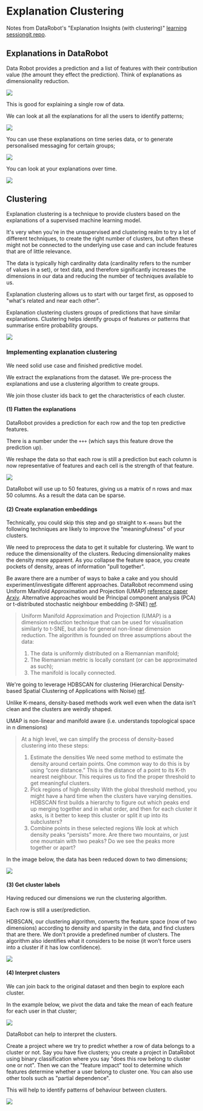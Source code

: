 # Explanation Clustering

Notes from DataRobot's "Explanation Insights (with clustering)" [learning session](https://www.youtube.com/watch?v=EMfPOvBnSZ4&t=1s)[git repo](https://github.com/datarobot-community/pe-clustering-python).

## Explanations in DataRobot

Data Robot provides a prediction and a list of features with their contribution value (the amount they effect the prediction). Think of explanations as dimensionality reduction.

<img src="md_refs/background.png">

This is good for explaining a single row of data.

We can look at all the explanations for all the users to identify patterns;

<img src="md_refs/explanations_plot.png">

You can use these explanations on time series data, or to generate personalised messaging for certain groups;

<img src="md_refs/personalised_messaging.png">

You can look at your explanations over time.

<img src="md_refs/explanations_overtime.png">

## Clustering

Explanation clustering is a technique to provide clusters based on the explanations of a supervised machine learning model.

It's very when you're in the unsupervised and clustering realm to try a lot of different techniques, to create the right number of clusters, but often these might not be connected to the underlying use case and can include features that are of little relevance.

The data is typically high cardinality data (cardinality refers to the number of values in a set), or text data, and therefore significantly increases the dimensions in our data and reducing the number of techniques available to us.

Explanation clustering allows us to start with our target first, as opposed to "what's related and near each other".

Explanation clustering clusters groups of predictions that have similar explanations. Clustering helps identify groups of features or patterns that summarise entire probability groups.

<img src="md_refs/explanation_clustering.png">

### Implementing explanation clustering

We need solid use case and finished predictive model.

We extract the explanations from the dataset. We pre-process the explanations and use a clustering algorithm to create groups.

We join those cluster ids back to get the characteristics of each cluster.

#### (1) Flatten the explanations

DataRobot provides a prediction for each row and the top ten predictive features.

There is a number under the `+++` (which says this feature drove the prediction up).

We reshape the data so that each row is still a prediction but each column is now representative of features and each cell is the strength of that feature.

<img src="md_refs/flatten_explanations.png">

DataRobot will use up to 50 features, giving us a matrix of n rows and max 50 columns. As a result the data can be sparse.

#### (2) Create explanation embeddings

Technically, you could skip this step and go straight to `K-means` but the following techniques are likely to improve the "meaningfulness" of your clusters.

We need to preprocess the data to get it suitable for clustering. We want to reduce the dimensionality of the clusters. Reducing dimensionality makes the density more apparent. As you collapse the feature space, you create pockets of density, areas of information "pull together".

Be aware there are a number of ways to bake a cake and you should experiment/investigate different approaches. DataRobot recommend using Uniform Manifold Approximation and Projection (UMAP) [reference paper Arxiv](https://arxiv.org/pdf/1802.03426.pdf). Alternative approaches would be Principal component analysis (PCA) or t-distributed stochastic neighbour embedding (t-SNE) [ref](https://lvdmaaten.github.io/tsne/).

> Uniform Manifold Approximation and Projection (UMAP) is a dimension reduction technique that can be used for visualisation similarly to t-SNE, but also for general non-linear dimension reduction. The algorithm is founded on three assumptions about the data:
> 
> 1. The data is uniformly distributed on a Riemannian manifold;
> 2. The Riemannian metric is locally constant (or can be approximated as such);
> 3. The manifold is locally connected.

We're going to leverage HDBSCAN for clustering (Hierarchical Density-based Spatial Clustering of Applications with Noise) [ref](https://towardsdatascience.com/a-gentle-introduction-to-hdbscan-and-density-based-clustering-5fd79329c1e8).

Unlike K-means, density-based methods work well even when the data isn’t clean and the clusters are weirdly shaped.

UMAP is non-linear and manifold aware (i.e. understands topological space in n dimensions)

> At a high level, we can simplify the process of density-based clustering into these steps:
> 1. Estimate the densities
> We need some method to estimate the density around certain points. One common way to do this is by using “core distance.” This is the distance of a point to its K-th nearest neighbour. This requires us to find the proper threshold to get meaningful clusters.
> 2. Pick regions of high density
> With the global threshold method, you might have a hard time when the clusters have varying densities. HDBSCAN first builds a hierarchy to figure out which peaks end up merging together and in what order, and then for each cluster it asks, is it better to keep this cluster or split it up into its subclusters?
> 3. Combine points in these selected regions
> We look at which density peaks “persists” more. Are there two mountains, or just one mountain with two peaks? Do we see the peaks more together or apart?

In the image below, the data has been reduced down to two dimensions;

<img src="md_refs/explanation_embeddings.png">

#### (3) Get cluster labels

Having reduced our dimensions we run the clustering algorithm.

Each row is still a user/prediction.

HDBSCAN, our clustering algorithm, converts the feature space (now of two dimensions) according to density and sparsity in the data, and find clusters that are there. We don't provide a predefined number of clusters. The algorithm also identifies what it considers to be noise (it won't force users into a cluster if it has low confidence).

<img src="md_refs/cluster_labels.png">

#### (4) Interpret clusters

We can join back to the original dataset and then begin to explore each cluster.

In the example below, we pivot the data and take the mean of each feature for each user in that cluster;

<img src="md_refs/join_clusters.png">

DataRobot can help to interpret the clusters.

Create a project where we try to predict whether a row of data belongs to a cluster or not. Say you have five clusters; you create a project in DataRobot using binary classification where you say "does this row belong to cluster one or not". Then we can the "feature impact" tool to determine which features determine whether a user belong to cluster one. You can also use other tools such as "partial dependence".

This will help to identify patterns of behaviour between clusters.

<img src="md_refs/interpret_clusters.png">
